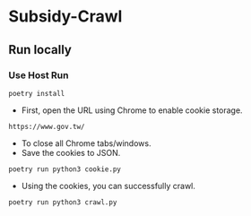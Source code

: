 # Subsidy-Crawl

## Run locally

### Use Host Run

```
poetry install
```

- First, open the URL using Chrome to enable cookie storage.
```
https://www.gov.tw/
```

- To close all Chrome tabs/windows.
- Save the cookies to JSON.
```
poetry run python3 cookie.py
```

- Using the cookies, you can successfully crawl.
```
poetry run python3 crawl.py
```